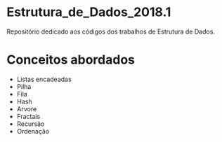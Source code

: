 # Estrutura_de_Dados_2018.1
Repositório dedicado aos códigos dos trabalhos de Estrutura de Dados.

# Conceitos abordados
- Listas encadeadas
- Pilha
- Fila
- Hash
- Arvore
- Fractais
- Recursão
- Ordenação

